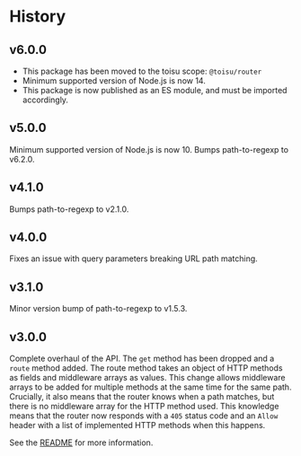 # History

## v6.0.0

- This package has been moved to the toisu scope: `@toisu/router`
- Minimum supported version of Node.js is now 14.
- This package is now published as an ES module, and must be imported accordingly.

## v5.0.0

Minimum supported version of Node.js is now 10.
Bumps path-to-regexp to v6.2.0.

## v4.1.0

Bumps path-to-regexp to v2.1.0.

## v4.0.0

Fixes an issue with query parameters breaking URL path matching.

## v3.1.0

Minor version bump of path-to-regexp to v1.5.3.

## v3.0.0

Complete overhaul of the API. The `get` method has been dropped and a `route` method added. The
route method takes an object of HTTP methods as fields and middleware arrays as values. This change
allows middleware arrays to be added for multiple methods at the same time for the same path.
Crucially, it also means that the router knows when a path matches, but there is no middleware array
for the HTTP method used. This knowledge means that the router now responds with a `405` status code
and an `Allow` header with a list of implemented HTTP methods when this happens.

See the [README](./README.md) for more information.
